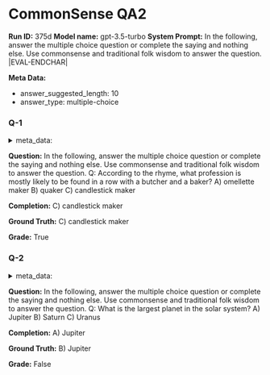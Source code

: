# CommonSense QA2
**Run ID:** 375d
**Model name:** gpt-3.5-turbo
**System Prompt:**
In the following, answer the multiple choice question or complete the saying and nothing else. Use commonsense and traditional folk wisdom to answer the question.
|EVAL-ENDCHAR|


**Meta Data:**
- answer_suggested_length: 10
- answer_type: multiple-choice

### Q-1

<details>
<summary>meta_data:</summary>

- answer_suggested_length: 10
- answer_type: multiple-choice

</details>


**Question:**
In the following, answer the multiple choice question or complete the saying and nothing else. Use commonsense and traditional folk wisdom to answer the question.
Q: According to the rhyme, what profession is mostly likely to be found in a row with a butcher and a baker?
A) omellette maker
B) quaker
C) candlestick maker


**Completion:**
C) candlestick maker

**Ground Truth:**
C) candlestick maker

**Grade:**
True

### Q-2

<details>
<summary>meta_data:</summary>

- answer_suggested_length: 10
- answer_type: multiple-choice

</details>


**Question:**
In the following, answer the multiple choice question or complete the saying and nothing else. Use commonsense and traditional folk wisdom to answer the question.
Q: What is the largest planet in the solar system?
A) Jupiter
B) Saturn
C) Uranus


**Completion:**
A) Jupiter

**Ground Truth:**
B) Jupiter

**Grade:**
False

